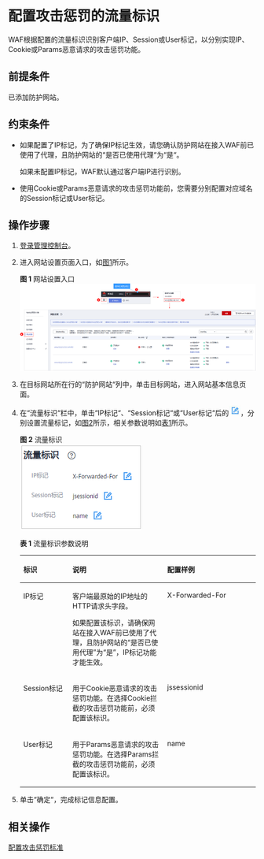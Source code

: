 # 配置攻击惩罚的流量标识<a name="waf_01_0270"></a>

WAF根据配置的流量标识识别客户端IP、Session或User标记，以分别实现IP、Cookie或Params恶意请求的攻击惩罚功能。

## 前提条件<a name="section2256777914731"></a>

已添加防护网站。

## 约束条件<a name="section1252209201610"></a>

-   如果配置了IP标记，为了确保IP标记生效，请您确认防护网站在接入WAF前已使用了代理，且防护网站的“是否已使用代理“为“是“。

    如果未配置IP标记，WAF默认通过客户端IP进行识别。

-   使用Cookie或Params恶意请求的攻击惩罚功能前，您需要分别配置对应域名的Session标记或User标记。

## 操作步骤<a name="section550017511188"></a>

1.  [登录管理控制台](https://console.huaweicloud.com/?locale=zh-cn)。
2.  进入网站设置页面入口，如[图1](#waf_01_0002_fig172535820151)所示。

    **图 1**  网站设置入口<a name="waf_01_0002_fig172535820151"></a>  
    ![](figures/网站设置入口.png "网站设置入口")

3.  在目标网站所在行的“防护网站“列中，单击目标网站，进入网站基本信息页面。
4.  在“流量标识“栏中，单击“IP标记“、“Session标记“或“User标记“后的![](figures/icon-edit.jpg)，分别设置流量标记，如[图2](#fig165215137120)所示，相关参数说明如[表1](#table17733717165019)所示。

    **图 2**  流量标识<a name="fig165215137120"></a>  
    ![](figures/流量标识.png "流量标识")

    **表 1**  流量标识参数说明

    <a name="table17733717165019"></a>
    <table><thead align="left"><tr id="row1487913215612"><th class="cellrowborder" valign="top" width="20.830000000000002%" id="mcps1.2.4.1.1"><p id="p6879102195613"><a name="p6879102195613"></a><a name="p6879102195613"></a>标识</p>
    </th>
    <th class="cellrowborder" valign="top" width="40.160000000000004%" id="mcps1.2.4.1.2"><p id="p98791626560"><a name="p98791626560"></a><a name="p98791626560"></a>说明</p>
    </th>
    <th class="cellrowborder" valign="top" width="39.01%" id="mcps1.2.4.1.3"><p id="p1623713189516"><a name="p1623713189516"></a><a name="p1623713189516"></a>配置样例</p>
    </th>
    </tr>
    </thead>
    <tbody><tr id="row1687918217567"><td class="cellrowborder" valign="top" width="20.830000000000002%" headers="mcps1.2.4.1.1 "><p id="p1587916216560"><a name="p1587916216560"></a><a name="p1587916216560"></a>IP标记</p>
    </td>
    <td class="cellrowborder" valign="top" width="40.160000000000004%" headers="mcps1.2.4.1.2 "><p id="p819112813113"><a name="p819112813113"></a><a name="p819112813113"></a>客户端最原始的IP地址的HTTP请求头字段。</p>
    <p id="p88797218568"><a name="p88797218568"></a><a name="p88797218568"></a>如果配置该标识，请确保网站在接入WAF前已使用了代理，且防护网站的<span class="parmname" id="parmname54777479209"><a name="parmname54777479209"></a><a name="parmname54777479209"></a>“是否已使用代理”</span>为<span class="parmvalue" id="parmvalue1868832310211"><a name="parmvalue1868832310211"></a><a name="parmvalue1868832310211"></a>“是”</span>，IP标记功能才能生效。</p>
    </td>
    <td class="cellrowborder" valign="top" width="39.01%" headers="mcps1.2.4.1.3 "><p id="p1638915377711"><a name="p1638915377711"></a><a name="p1638915377711"></a>X-Forwarded-For</p>
    </td>
    </tr>
    <tr id="row108791825563"><td class="cellrowborder" valign="top" width="20.830000000000002%" headers="mcps1.2.4.1.1 "><p id="p588032195610"><a name="p588032195610"></a><a name="p588032195610"></a>Session标记</p>
    </td>
    <td class="cellrowborder" valign="top" width="40.160000000000004%" headers="mcps1.2.4.1.2 "><p id="p208804235612"><a name="p208804235612"></a><a name="p208804235612"></a>用于Cookie恶意请求的攻击惩罚功能。在选择Cookie拦截的攻击惩罚功能前，必须配置该标识。</p>
    </td>
    <td class="cellrowborder" valign="top" width="39.01%" headers="mcps1.2.4.1.3 "><p id="p1587121619123"><a name="p1587121619123"></a><a name="p1587121619123"></a>jssessionid</p>
    </td>
    </tr>
    <tr id="row134001337195610"><td class="cellrowborder" valign="top" width="20.830000000000002%" headers="mcps1.2.4.1.1 "><p id="p154011373568"><a name="p154011373568"></a><a name="p154011373568"></a>User标记</p>
    </td>
    <td class="cellrowborder" valign="top" width="40.160000000000004%" headers="mcps1.2.4.1.2 "><p id="p129648218176"><a name="p129648218176"></a><a name="p129648218176"></a>用于Params恶意请求的攻击惩罚功能。在选择Params拦截的攻击惩罚功能前，必须配置该标识。</p>
    </td>
    <td class="cellrowborder" valign="top" width="39.01%" headers="mcps1.2.4.1.3 "><p id="p28741456111120"><a name="p28741456111120"></a><a name="p28741456111120"></a>name</p>
    </td>
    </tr>
    </tbody>
    </table>

5.  单击“确定“，完成标记信息配置。

## 相关操作<a name="section690544541913"></a>

[配置攻击惩罚标准](配置攻击惩罚标准.md)


